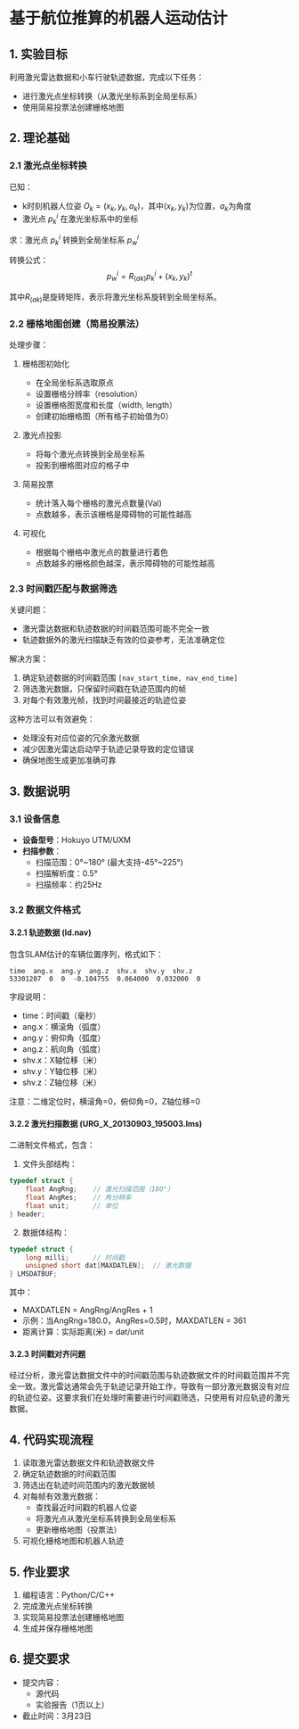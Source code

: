 # 基于航位推算的机器人运动估计

## 1. 实验目标
利用激光雷达数据和小车行驶轨迹数据，完成以下任务：
- 进行激光点坐标转换（从激光坐标系到全局坐标系）
- 使用简易投票法创建栅格地图

## 2. 理论基础

### 2.1 激光点坐标转换
已知：
- k时刻机器人位姿 $O_k = (x_k, y_k, a_k)$，其中$(x_k, y_k)$为位置，$a_k$为角度
- 激光点 $p_k^i$ 在激光坐标系中的坐标

求：激光点 $p_k^i$ 转换到全局坐标系 $p_w^i$

转换公式：
$$p_w^i = R_{(ak)}p_k^i + (x_k, y_k)^t$$

其中$R_{(ak)}$是旋转矩阵，表示将激光坐标系旋转到全局坐标系。

### 2.2 栅格地图创建（简易投票法）
处理步骤：
1. 栅格图初始化
   - 在全局坐标系选取原点
   - 设置栅格分辨率（resolution）
   - 设置栅格图宽度和长度（width, length）
   - 创建初始栅格图（所有格子初始值为0）

2. 激光点投影
   - 将每个激光点转换到全局坐标系
   - 投影到栅格图对应的格子中

3. 简易投票
   - 统计落入每个栅格的激光点数量(Val)
   - 点数越多，表示该栅格是障碍物的可能性越高

4. 可视化
   - 根据每个栅格中激光点的数量进行着色
   - 点数越多的栅格颜色越深，表示障碍物的可能性越高

### 2.3 时间戳匹配与数据筛选
关键问题：
- 激光雷达数据和轨迹数据的时间戳范围可能不完全一致
- 轨迹数据外的激光扫描缺乏有效的位姿参考，无法准确定位

解决方案：
1. 确定轨迹数据的时间戳范围 `[nav_start_time, nav_end_time]`
2. 筛选激光数据，只保留时间戳在轨迹范围内的帧
3. 对每个有效激光帧，找到时间最接近的轨迹位姿

这种方法可以有效避免：
- 处理没有对应位姿的冗余激光数据
- 减少因激光雷达启动早于轨迹记录导致的定位错误
- 确保地图生成更加准确可靠

## 3. 数据说明

### 3.1 设备信息
- **设备型号**：Hokuyo UTM/UXM
- **扫描参数**：
  - 扫描范围：0°~180° (最大支持-45°~225°)
  - 扫描解析度：0.5°
  - 扫描频率：约25Hz

### 3.2 数据文件格式

#### 3.2.1 轨迹数据 (ld.nav)
包含SLAM估计的车辆位置序列，格式如下：
```
time  ang.x  ang.y  ang.z  shv.x  shv.y  shv.z 
53301207  0  0  -0.104755  0.064000  0.032000  0 
```

字段说明：
- time：时间戳（毫秒）
- ang.x：横滚角（弧度）
- ang.y：俯仰角（弧度）
- ang.z：航向角（弧度）
- shv.x：X轴位移（米）
- shv.y：Y轴位移（米）
- shv.z：Z轴位移（米）

注意：二维定位时，横滚角=0，俯仰角=0，Z轴位移=0

#### 3.2.2 激光扫描数据 (URG_X_20130903_195003.lms)
二进制文件格式，包含：

1. 文件头部结构：
```c
typedef struct {
    float AngRng;    // 激光扫描范围（180°）
    float AngRes;    // 角分辨率
    float unit;      // 单位
} header;
```

2. 数据体结构：
```c
typedef struct {
    long milli;      // 时间戳
    unsigned short dat[MAXDATLEN];  // 激光数据
} LMSDATBUF;
```

其中：
- MAXDATLEN = AngRng/AngRes + 1
- 示例：当AngRng=180.0，AngRes=0.5时，MAXDATLEN = 361
- 距离计算：实际距离(米) = dat/unit

#### 3.2.3 时间戳对齐问题
经过分析，激光雷达数据文件中的时间戳范围与轨迹数据文件的时间戳范围并不完全一致。激光雷达通常会先于轨迹记录开始工作，导致有一部分激光数据没有对应的轨迹位姿。这要求我们在处理时需要进行时间戳筛选，只使用有对应轨迹的激光数据。

## 4. 代码实现流程

1. 读取激光雷达数据文件和轨迹数据文件
2. 确定轨迹数据的时间戳范围
3. 筛选出在轨迹时间范围内的激光数据帧
4. 对每帧有效激光数据：
   - 查找最近时间戳的机器人位姿
   - 将激光点从激光坐标系转换到全局坐标系
   - 更新栅格地图（投票法）
5. 可视化栅格地图和机器人轨迹

## 5. 作业要求
1. 编程语言：Python/C/C++
2. 完成激光点坐标转换
3. 实现简易投票法创建栅格地图
4. 生成并保存栅格地图

## 6. 提交要求
- 提交内容：
  - 源代码
  - 实验报告（1页以上）
- 截止时间：3月23日
